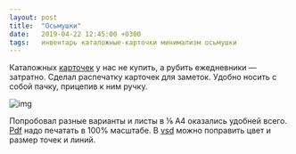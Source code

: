 ```yaml
---
layout: post
title:  "Осьмушки"
date:   2019-04-22 12:45:00 +0300
tags:   инвентарь каталожные-карточки минимализм осьмушки
---
```


Каталожных [карточек]({{site.url}}/Nabokov-to-the-rescue) у нас не купить, а рубить ежедневники — затратно. Сделал распечатку карточек для заметок. Удобно носить с собой пачку, прицепив к ним ручку. 

![img](https://pp.userapi.com/c844722/v844722358/1f50a0/LqUs-SYoTFE.jpg)

Попробовал разные варианты и листы в ⅛ А4 оказались удобней всего. [Pdf](https://vk.com/doc5540006_498879237) надо печатать в 100% масштабе. В [vsd](https://vk.com/doc5540006_498879238) можно поправить цвет и размер точек и линий.
